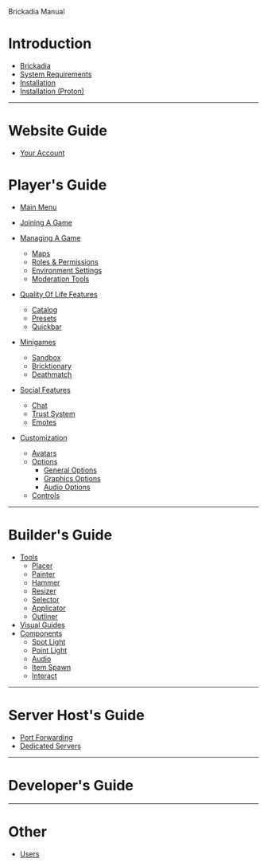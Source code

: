 Brickadia Manual

# Introduction

- [Brickadia](brickadia.md)
- [System Requirements](system_requirements.md)
- [Installation](installation.md)
- [Installation (Proton)](installation_proton.md)

---

# Website Guide

- [Your Account]()

# Player's Guide

- [Main Menu](players/main_menu.md)
- [Joining A Game](players/server_list.md)
- [Managing A Game](players/server_management.md)
  - [Maps](server_management/maps/maps.md)
  - [Roles & Permissions]()
  - [Environment Settings]()
  - [Moderation Tools]()

- [Quality Of Life Features](qol_features/qol_features.md)
  - [Catalog](qol_features/catalog/catalog.md)
  - [Presets](qol_features/presets/presets.md)
  - [Quickbar](qol_features/quickbar/quickbar.md)

- [Minigames]()
  - [Sandbox]()
  - [Bricktionary]()
  - [Deathmatch]()

- [Social Features]()
  - [Chat]()
  - [Trust System]()
  - [Emotes]()

- [Customization]()
  - [Avatars]()
  - [Options]()
    - [General Options]()
    - [Graphics Options]()
    - [Audio Options]()
  - [Controls]()

---

# Builder's Guide

- [Tools](builders/tools/tools.md)
  - [Placer](builders/tools/placer/placer.md)
  - [Painter](builders/tools/painter/painter.md)
  - [Hammer](builders/tools/hammer/hammer.md)
  - [Resizer](builders/tools/resizer/resizer.md)
  - [Selector](builders/tools/selector/selector.md)
  - [Applicator](builders/tools/applicator/applicator.md)
  - [Outliner](builders/tools/outliner/outliner.md)
- [Visual Guides](builders/guides/guides.md)
- [Components](components/components.md)
  - [Spot Light](components/spot_light/spot_light.md)
  - [Point Light](components/point_light/point_light.md)
  - [Audio](components/audio/audio.md)
  - [Item Spawn](components/item_spawn/item_spawn.md)
  - [Interact]()

---

# Server Host's Guide

- [Port Forwarding]()
- [Dedicated Servers]()

---

# Developer's Guide

---

# Other

- [Users](users/users.md)
